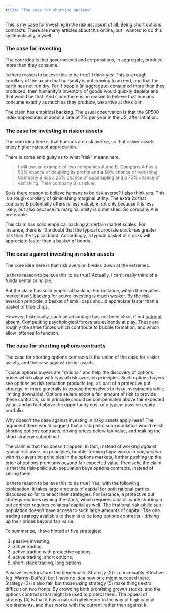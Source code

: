 ```yaml
---
title: "The case for shorting options"
---
```


This is my case for investing in the riskiest asset of all: Being short options contracts. There are many articles about this online, but I wanted to do this systematically, myself.


### The case for investing

The core idea is that governments and corporations, in aggregate, produce more than they consume. 

Is there reason to believe this to be true? I think yes: This is a rough corollary of the axiom that humanity is not coming to an end, and that the earth has not run dry. For if people (in aggregate) consumed more than they produced, then humanity's inventory of goods would quickly deplete and that would be that. And since there is no reason to believe that humans consume exactly as much as they produce, we arrive at the claim.

The claim has empirical backing. The usual observation is that the SP500 index appreciates at about a rate of 7% per year in the US, after inflation.

### The case for investing in riskier assets

The core idea here is that humans are risk averse, so that riskier assets enjoy higher rates of appreciation. 

There is some ambiguity as to what "risk" means here. 

> I will use an example of two companies A and B. Company A has a 50% chance of doubling its profits and a 50% chance of vanishing. Company B has a 25% chance of quadrupling and a 75% chance of vanishing. Then company B is riskier.

So is there reason to believe humans to be risk averse? I also think yes. This is a rough corollary of diminishing marginal utility. The extra 2x that company B potentially offers is less valuable not only because it is less likely, but also because its marginal utility is diminished. So company A is preferable.

This claim has solid empirical backing at certain market scales. For instance, there is little doubt that the typical corporate stock has greater risk than the typical bond. Accordingly, a typical basket of stocks will appreciate faster than a basket of bonds.

### The case against investing in riskier assets

The core idea here is that risk aversion breaks down at the extremes.

Is there reason to believe this to be true? Actually, I can't really think of a fundamental principle.

But the claim has solid empirical backing. For instance, within the equities market itself, backing for active investing is much weaker. By the risk-aversion principle, a basket of small caps should appreciate faster than a basket of blue chips. 

However, historically, such an advantage has not been clear, if not [outright absent](https://www.longtermtrends.net/large-cap-vs-small-cap/). Competiting psychological forces are evidently at play. These are roughly the same forces which contribute to bubble formation, and which allow lotteries to function.

### The case for shorting options contracts

The case for shorting options contracts is the union of the case for riskier assets, and the case against riskier assets.

Typical options buyers are "rational" and help the discovery of options prices which align with typical risk-aversion principles. Such options buyers see options as risk reduction products (eg. as part of a protective put strategy, or more generally to expose themselves to risky investments while limiting downside). Options sellers adopt a fair amount of risk to provide these contracts, so in principle should be compensated above fair expected value, and in fact above the opportunity cost of a typical passive equity portfolio.

Why doesn't the case against investing in risky assets apply here? The argument there would suggest that a risk-philic sub-population would relish shorting options contracts, driving prices below fair value, and making the short strategy suboptimal.

The claim is that this doesn't happen. In fact, instead of working _against_ typical risk-aversion principles, bubble-forming hype works in _conjunction_ with risk-aversion principles in the options markets, further pushing up the price of options premiums beyond fair expected value. Precisely, the claim is that the risk-philic sub-population buys options contracts, instead of selling them.

Is there reason to believe this to be true? Yes, with the following explanation: It takes large amounts of capital for both rational parties discussed so far to enact their strategies. For instance, a protective put strategy requires owning the stock, which requires capital, while shorting a put contract requires collateral capital as well. The irrational risk-philic sub-population doesn't have access to such large amounts of capital. The one trading strategy available to them is to be long options contracts - driving up their prices beyond fair value.

To summarize, I have hinted at five strategies:

1. passive investing, 
2. active trading,
3. active trading with protective options, 
4. active trading, short options,
5. short-stack trading, long options.

Passive investors form the benchmark. Strategy (2) is conceivably effective (eg. Warren Buffett) but I have no idea how one might succeed there. Strategy (3) is also fair, but those using strategy (5) make things extra difficult on two fronts: By crowding both promising growth stocks, and the options contracts that might be used to protect them. The appeal of strategy (4) is that it has a natural gatekeeper in the way of high capital requirements, and thus works with the current rather than against it.

